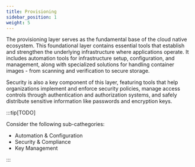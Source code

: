 ```yaml
---
title: Provisioning
sidebar_position: 1
weight: 5
---
```


The provisioning layer serves as the fundamental base of the cloud native ecosystem. This foundational layer contains essential tools that establish and strengthen the underlying infrastructure where applications operate. It includes automation tools for infrastructure setup, configuration, and management, along with specialized solutions for handling container images - from scanning and verification to secure storage.

Security is also a key component of this layer, featuring tools that help organizations implement and enforce security policies, manage access controls through authentication and authorization systems, and safely distribute sensitive information like passwords and encryption keys.

:::tip[TODO]

Consider the following sub-cathegories:

- Automation & Configuration
- Security & Compliance
- Key Management

:::